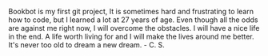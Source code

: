 Bookbot is my first git project, It is sometimes hard and frustrating to learn how to code, but I learned a lot at 27 years of age.
Even though all the odds are against me right now, I will overcome the obstacles. I will have a nice life in the end. 
A life worth living for and I will make the lives around me better. 
It's never too old to dream a new dream. - C. S. 